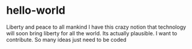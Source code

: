 # hello-world
Liberty and peace to all mankind
I have this crazy notion that technology will soon bring liberty for all the world. Its actually plausible. I want to contribute.
So many ideas just need to be coded
